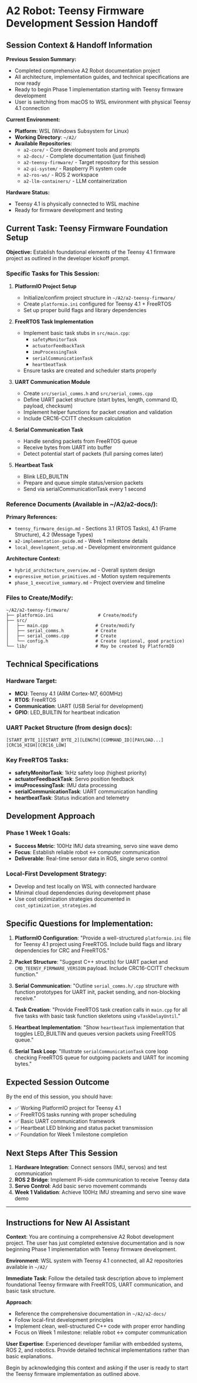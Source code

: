 # A2 Robot: Teensy Firmware Development Session Handoff

## Session Context & Handoff Information

**Previous Session Summary:**
- Completed comprehensive A2 Robot documentation project
- All architecture, implementation guides, and technical specifications are now ready
- Ready to begin Phase 1 implementation starting with Teensy firmware development
- User is switching from macOS to WSL environment with physical Teensy 4.1 connection

**Current Environment:**
- **Platform**: WSL (Windows Subsystem for Linux)
- **Working Directory**: `~/A2/` 
- **Available Repositories**:
  - `a2-core/` - Core development tools and prompts
  - `a2-docs/` - Complete documentation (just finished)
  - `a2-teensy-firmware/` - Target repository for this session
  - `a2-pi-system/` - Raspberry Pi system code
  - `a2-ros-ws/` - ROS 2 workspace
  - `a2-llm-containers/` - LLM containerization

**Hardware Status:**
- Teensy 4.1 is physically connected to WSL machine
- Ready for firmware development and testing

## Current Task: Teensy Firmware Foundation Setup

**Objective:** Establish foundational elements of the Teensy 4.1 firmware project as outlined in the developer kickoff prompt.

### Specific Tasks for This Session:

1. **PlatformIO Project Setup**
   - Initialize/confirm project structure in `~/A2/a2-teensy-firmware/`
   - Create `platformio.ini` configured for Teensy 4.1 + FreeRTOS
   - Set up proper build flags and library dependencies

2. **FreeRTOS Task Implementation**
   - Implement basic task stubs in `src/main.cpp`:
     - `safetyMonitorTask`
     - `actuatorFeedbackTask` 
     - `imuProcessingTask`
     - `serialCommunicationTask`
     - `heartbeatTask`
   - Ensure tasks are created and scheduler starts properly

3. **UART Communication Module**
   - Create `src/serial_comms.h` and `src/serial_comms.cpp`
   - Define UART packet structure (start bytes, length, command ID, payload, checksum)
   - Implement helper functions for packet creation and validation
   - Include CRC16-CCITT checksum calculation

4. **Serial Communication Task**
   - Handle sending packets from FreeRTOS queue
   - Receive bytes from UART into buffer
   - Detect potential start of packets (full parsing comes later)

5. **Heartbeat Task**
   - Blink LED_BUILTIN
   - Prepare and queue simple status/version packets
   - Send via serialCommunicationTask every 1 second

### Reference Documents (Available in ~/A2/a2-docs/):

**Primary References:**
- `teensy_firmware_design.md` - Sections 3.1 (RTOS Tasks), 4.1 (Frame Structure), 4.2 (Message Types)
- `a2-implementation-guide.md` - Week 1 milestone details
- `local_development_setup.md` - Development environment guidance

**Architecture Context:**
- `hybrid_architecture_overview.md` - Overall system design
- `expressive_motion_primitives.md` - Motion system requirements
- `phase_1_executive_summary.md` - Project overview and timeline

### Files to Create/Modify:

```
~/A2/a2-teensy-firmware/
├── platformio.ini                 # Create/modify
├── src/
│   ├── main.cpp                  # Create/modify  
│   ├── serial_comms.h            # Create
│   ├── serial_comms.cpp          # Create
│   └── config.h                  # Create (optional, good practice)
└── lib/                          # May be created by PlatformIO
```

## Technical Specifications

### Hardware Target:
- **MCU**: Teensy 4.1 (ARM Cortex-M7, 600MHz)
- **RTOS**: FreeRTOS
- **Communication**: UART (USB Serial for development)
- **GPIO**: LED_BUILTIN for heartbeat indication

### UART Packet Structure (from design docs):
```
[START_BYTE_1][START_BYTE_2][LENGTH][COMMAND_ID][PAYLOAD...][CRC16_HIGH][CRC16_LOW]
```

### Key FreeRTOS Tasks:
- **safetyMonitorTask**: 1kHz safety loop (highest priority)
- **actuatorFeedbackTask**: Servo position feedback
- **imuProcessingTask**: IMU data processing
- **serialCommunicationTask**: UART communication handling
- **heartbeatTask**: Status indication and telemetry

## Development Approach

### Phase 1 Week 1 Goals:
- **Success Metric**: 100Hz IMU data streaming, servo sine wave demo
- **Focus**: Establish reliable robot ↔ computer communication
- **Deliverable**: Real-time sensor data in ROS, single servo control

### Local-First Development Strategy:
- Develop and test locally on WSL with connected hardware
- Minimal cloud dependencies during development phase
- Use cost optimization strategies documented in `cost_optimization_strategies.md`

## Specific Questions for Implementation:

1. **PlatformIO Configuration**: "Provide a well-structured `platformio.ini` file for Teensy 4.1 project using FreeRTOS. Include build flags and library dependencies for CRC and FreeRTOS."

2. **Packet Structure**: "Suggest C++ struct(s) for UART packet and `CMD_TEENSY_FIRMWARE_VERSION` payload. Include CRC16-CCITT checksum function."

3. **Serial Communication**: "Outline `serial_comms.h/.cpp` structure with function prototypes for UART init, packet sending, and non-blocking receive."

4. **Task Creation**: "Provide FreeRTOS task creation calls in `main.cpp` for all five tasks with basic task function skeletons using `vTaskDelayUntil`."

5. **Heartbeat Implementation**: "Show `heartbeatTask` implementation that toggles LED_BUILTIN and queues version packets using FreeRTOS queue."

6. **Serial Task Loop**: "Illustrate `serialCommunicationTask` core loop checking FreeRTOS queue for outgoing packets and UART for incoming bytes."

## Expected Session Outcome

By the end of this session, you should have:
- ✅ Working PlatformIO project for Teensy 4.1
- ✅ FreeRTOS tasks running with proper scheduling
- ✅ Basic UART communication framework
- ✅ Heartbeat LED blinking and status packet transmission
- ✅ Foundation for Week 1 milestone completion

## Next Steps After This Session

1. **Hardware Integration**: Connect sensors (IMU, servos) and test communication
2. **ROS 2 Bridge**: Implement Pi-side communication to receive Teensy data
3. **Servo Control**: Add basic servo movement commands
4. **Week 1 Validation**: Achieve 100Hz IMU streaming and servo sine wave demo

---

## Instructions for New AI Assistant

**Context**: You are continuing a comprehensive A2 Robot development project. The user has just completed extensive documentation and is now beginning Phase 1 implementation with Teensy firmware development.

**Environment**: WSL system with Teensy 4.1 connected, all A2 repositories available in `~/A2/`

**Immediate Task**: Follow the detailed task description above to implement foundational Teensy firmware with FreeRTOS, UART communication, and basic task structure.

**Approach**: 
- Reference the comprehensive documentation in `~/A2/a2-docs/`
- Follow local-first development principles
- Implement clean, well-structured C++ code with proper error handling
- Focus on Week 1 milestone: reliable robot ↔ computer communication

**User Expertise**: Experienced developer familiar with embedded systems, ROS 2, and robotics. Provide detailed technical implementations rather than basic explanations.

Begin by acknowledging this context and asking if the user is ready to start the Teensy firmware implementation as outlined above.
